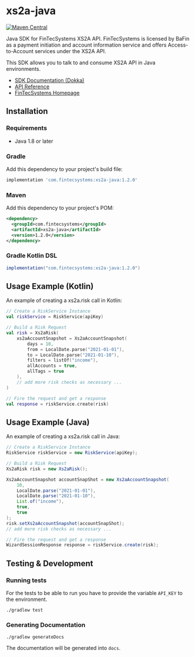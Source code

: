 # xs2a-java
[![Maven Central](https://img.shields.io/maven-central/v/com.fintecsystems/xs2a-java.svg?label=Maven%20Central)](https://search.maven.org/search?q=g:%22com.fintecsystems%22%20AND%20a:%22xs2a-java%22)

Java SDK for FinTecSystems XS2A API. FinTecSystems is licensed by BaFin as a payment initiation and account information service and 
offers Access-to-Account services under the XS2A API.

This SDK allows you to talk to and consume XS2A API in Java environments.

- [SDK Documentation (Dokka)](https://docs.fintecsystems.com/xs2a-java/)
- [API Reference](https://docs.fintecsystems.com)
- [FinTecSystems Homepage](https://fintecsystems.com)

## Installation

### Requirements

- Java 1.8 or later

### Gradle
Add this dependency to your project's build file:
```groovy
implementation 'com.fintecsystems:xs2a-java:1.2.0'
```

### Maven
Add this dependency to your project's POM:
```xml
<dependency>
  <groupId>com.fintecsystems</groupId>
  <artifactId>xs2a-java</artifactId>
  <version>1.2.0</version>
</dependency>
```

### Gradle Kotlin DSL
```groovy
implementation("com.fintecsystems:xs2a-java:1.2.0")
```

## Usage Example (Kotlin)
An example of creating a xs2a.risk call in Kotlin:

```kotlin
// Create a RiskService Instance
val riskService = RiskService(apiKey)

// Build a Risk Request
val risk = Xs2aRisk(
    xs2aAccountSnapshot = Xs2aAccountSnapshot(
        days = 10,
        from = LocalDate.parse("2021-01-01"),
        to = LocalDate.parse("2021-01-10"),
        filters = listOf("income"),
        allAccounts = true,
        allTags = true
    ),
    // add more risk checks as necessary ...
)

// Fire the request and get a response
val response = riskService.create(risk)
```

## Usage Example (Java)
An example of creating a xs2a.risk call in Java:

```java
// Create a RiskService Instance
RiskService riskService = new RiskService(apiKey);

// Build a Risk Request
Xs2aRisk risk = new Xs2aRisk();

Xs2aAccountSnapshot accountSnapShot = new Xs2aAccountSnapshot(
    10,
    LocalDate.parse("2021-01-01"),
    LocalDate.parse("2021-01-10"),
    List.of("income"),
    true,
    true
);
risk.setXs2aAccountSnapshot(accountSnapShot);
// add more risk checks as necessary ...

// Fire the request and get a response
WizardSessionResponse response = riskService.create(risk);
```

## Testing & Development

### Running tests
For the tests to be able to run you have to provide the variable `API_KEY` to the environment.

```shell
./gradlew test
```

### Generating Documentation

```shell
./gradlew generateDocs
```

The documentation will be generated into `docs`.
